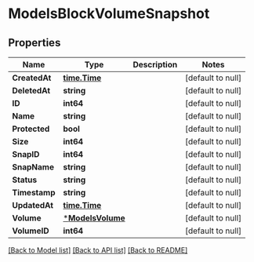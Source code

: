# ModelsBlockVolumeSnapshot

## Properties
Name | Type | Description | Notes
------------ | ------------- | ------------- | -------------
**CreatedAt** | [**time.Time**](time.Time.md) |  | [default to null]
**DeletedAt** | **string** |  | [default to null]
**ID** | **int64** |  | [default to null]
**Name** | **string** |  | [default to null]
**Protected** | **bool** |  | [default to null]
**Size** | **int64** |  | [default to null]
**SnapID** | **int64** |  | [default to null]
**SnapName** | **string** |  | [default to null]
**Status** | **string** |  | [default to null]
**Timestamp** | **string** |  | [default to null]
**UpdatedAt** | [**time.Time**](time.Time.md) |  | [default to null]
**Volume** | [***ModelsVolume**](models.Volume.md) |  | [default to null]
**VolumeID** | **int64** |  | [default to null]

[[Back to Model list]](../README.md#documentation-for-models) [[Back to API list]](../README.md#documentation-for-api-endpoints) [[Back to README]](../README.md)

